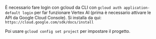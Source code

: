 È necessario fare login con gcloud da CLI con `gcloud auth application-default login` per far funzionare Vertex AI (prima è necessario attivare le API da Google Cloud Console). Si installa da qui: `https://cloud.google.com/sdk/docs/install`

Poi usare `gcloud config set project` per impostare il progetto.